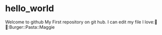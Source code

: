 # hello_world
Welcome to github
My First repository on git hub.
I can edit my file
I love::tea::pizza::Burger::Pasta::Maggie
